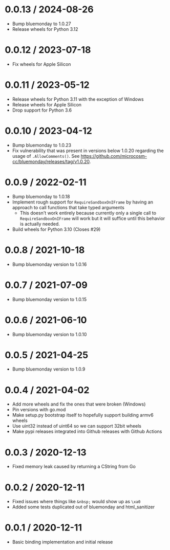 # 0.0.13 / 2024-08-26

* Bump bluemonday to 1.0.27
* Release wheels for Python 3.12

# 0.0.12 / 2023-07-18

- Fix wheels for Apple Silicon

# 0.0.11 / 2023-05-12

- Release wheels for Python 3.11 with the exception of Windows
- Release wheels for Apple Silicon
- Drop support for Python 3.6

# 0.0.10 / 2023-04-12

- Bump bluemonday to 1.0.23
- Fix vulnerability that was present in versions below 1.0.20 regarding the usage of `.AllowComments()`. See https://github.com/microcosm-cc/bluemonday/releases/tag/v1.0.20.

# 0.0.9 / 2022-02-11

- Bump bluemonday to 1.0.18
- Implement rough support for `RequireSandboxOnIFrame` by having an approach to call functions that take typed arguments
  - This doesn't work entirely because currently only a single call to `RequireSandboxOnIFrame` will work but it will suffice until this behavior is actually needed.
- Build wheels for Python 3.10 (Closes #29)

# 0.0.8 / 2021-10-18

- Bump bluemonday version to 1.0.16

# 0.0.7 / 2021-07-09

- Bump bluemonday version to 1.0.15

# 0.0.6 / 2021-06-10

- Bump bluemonday version to 1.0.10

# 0.0.5 / 2021-04-25

- Bump bluemonday version to 1.0.9

# 0.0.4 / 2021-04-02

- Add more wheels and fix the ones that were broken (Windows)
- Pin versions with go.mod
- Make setup.py bootstrap itself to hopefully support building armv6 wheels
- Use uint32 instead of uint64 so we can support 32bit wheels
- Make pypi releases integrated into Github releases with Github Actions

# 0.0.3 / 2020-12-13

- Fixed memory leak caused by returning a CString from Go

# 0.0.2 / 2020-12-11

- Fixed issues where things like `&nbsp;` would show up as `\xa0`
- Added some tests duplicated out of bluemonday and html_sanitizer

# 0.0.1 / 2020-12-11

- Basic binding implementation and initial release
